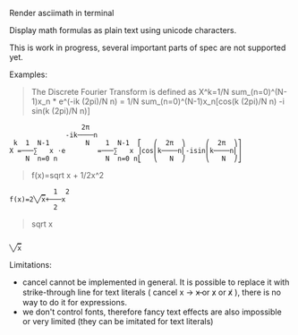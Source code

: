 Render asciimath in terminal

Display math formulas as plain text using unicode characters.

This is work in progress, several important parts of spec are not supported yet.

Examples:

> The Discrete Fourier Transform is defined as 
> X^k=1/N sum_(n=0)^(N-1)x_n * e^(-ik (2pi)/N n) = 1/N sum_(n=0)^(N-1)x_n[cos(k (2pi)/N n) -i sin(k (2pi)/N n)]
```
                  2π                                      
              -ik────n                                    
 k  1  N-1         N    1  N-1  ⎡   ⎛  2π  ⎞     ⎛  2π  ⎞⎤
X =───∑   x ⋅e        =───∑   x ⎥cos⎜k────n⎜-isin⎜k────n⎜⎥
    N  n=0 n            N  n=0 n⎣   ⎝   N  ⎠     ⎝   N  ⎠⎦
```

> f(x)=sqrt x + 1/2x^2
```
        ▁  1  2
f(x)=2╲╱x+───x 
           2   
```

> sqrt x
```
  ▁
╲╱x
```

Limitations:
 - cancel cannot be implemented in general. It is possible to replace it with strike-through line for text
literals ( cancel x -> x̶  or x̷ or x̸  ), there is no way to do it for expressions.
 - we don't control fonts, therefore fancy text effects are also impossible or very limited (they can be imitated for text literals)
